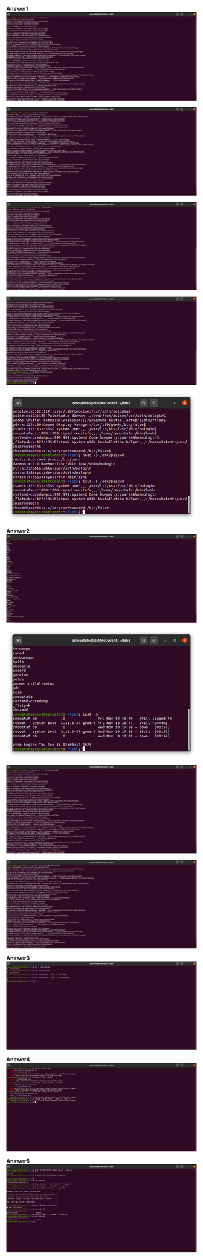 **Answer1**
![pic1](Screenshot%20from%202021-11-12%2019-06-21.Q1.png)

![pic2](Screenshot%20from%202021-11-12%2019-08-15.Q1..png)

![pic3](Screenshot%20from%202021-11-12%2019-09-13.Q1....png)

![pic4](Screenshot%20from%202021-11-12%2019-09-48.Q1.....png)

![pic5](Screenshot%20from%202021-11-12%2019-11-57.Q1......png)

**Answer2**
![pic6](Screenshot%20from%202021-11-12%2019-12-42.Q2.png)

![pic7](Screenshot%20from%202021-11-12%2019-29-18.Q2..png)

![pic8](Screenshot%20from%202021-11-12%2019-35-02.Q2....png)

![pic9](Screenshot%20from%202021-11-12%2019-40-01.q2.....png)

**Answer3**
![pic10](Screenshot%20from%202021-11-12%2019-48-24.Q3.png)

**Answer4**
![pic11](Screenshot%20from%202021-11-12%2019-53-52.Q4.png)

**Answer5**
![pic12](Screenshot%20from%202021-11-12%2020-05-00.Q5.png)